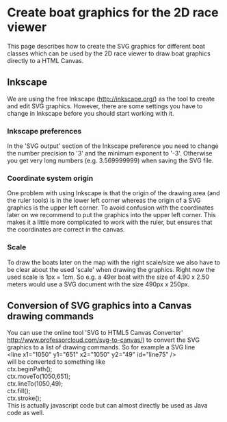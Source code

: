 # Create boat graphics for the 2D race viewer

This page describes how to create the SVG graphics for different boat classes which can be used by the 2D race viewer to draw boat graphics directly to a HTML Canvas.

## Inkscape

We are using the free Inkscape (http://inkscape.org/) as the tool to create and edit SVG graphics.
However, there are some settings you have to change in Inkscape before you should start working with it.

### Inkscape preferences
In the 'SVG output' section of the Inkscape preference you need to change the number precision to '3' and the minimum exponent to '-3'. Otherwise you get very long numbers (e.g. 3.569999999) when saving the SVG file.

### Coordinate system origin
One problem with using Inkscape is that the origin of the drawing area (and the ruler tools) is in the lower left corner whereas the origin of a SVG graphics is the upper left corner. To avoid confusion with the coordinates later on we recommend to put the graphics into the upper left corner. This makes it a little more complicated to work with the ruler, but ensures that the coordinates are correct in the canvas.

### Scale
To draw the boats later on the map with the right scale/size we also have to be clear about the used 'scale' when drawing the graphics. Right now the used scale is 1px = 1cm. So e.g. a 49er boat with the size of 4.90 x 2.50 meters would use a SVG document with the size 490px x 250px.

## Conversion of SVG graphics into a Canvas drawing commands

You can use the online tool 'SVG to HTML5 Canvas Converter' http://www.professorcloud.com/svg-to-canvas/) to convert the SVG graphics to a list of drawing commands. So for example a SVG line<br/>
&lt;line x1="1050" y1="651" x2="1050" y2="49" id="line75" /><br/>
will be converted to something like<br/>
ctx.beginPath();<br/>
ctx.moveTo(1050,651);<br/>
ctx.lineTo(1050,49);<br/>
ctx.fill();<br/>
ctx.stroke();<br/>
This is actually javascript code but can almost directly be used as Java code as well.

